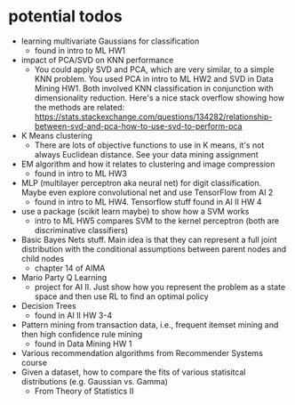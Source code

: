 # potential todos
- learning multivariate Gaussians for classification
  * found in intro to ML HW1
- impact of PCA/SVD on KNN performance
  * You could apply SVD and PCA, which are very similar, to a simple KNN problem. You used PCA in intro to ML HW2 and SVD in Data Mining HW1. Both involved KNN classification in conjunction with dimensionality reduction. Here's a nice stack overflow showing how the methods are related: https://stats.stackexchange.com/questions/134282/relationship-between-svd-and-pca-how-to-use-svd-to-perform-pca
- K Means clustering
  * There are lots of objective functions to use in K means, it's not always Euclidean distance. See your data mining assignment
- EM algorithm and how it relates to clustering and image compression
  * found in intro to ML HW3
- MLP (multilayer perceptron aka neural net) for digit classification. Maybe even explore convolutional net and use TensorFlow from AI 2
  * found in intro to ML HW4. Tensorflow stuff found in AI II HW 4
- use a package (scikit learn maybe) to show how a SVM works
  * intro to ML HW5 compares SVM to the kernel perceptron (both are discriminative classifiers)
- Basic Bayes Nets stuff. Main idea is that they can represent a full joint distribution with the conditional assumptions between parent nodes and child nodes
  * chapter 14 of AIMA
- Mario Party Q Learning
  * project for AI II. Just show how you represent the problem as a state space and then use RL to find an optimal policy
- Decision Trees
  * found in AI II HW 3-4
- Pattern mining from transaction data, i.e., frequent itemset mining and then high confidence rule mining
  * found in Data Mining HW 1
- Various recommendation algorithms from Recommender Systems course
- Given a dataset, how to compare the fits of various statisitcal distributions (e.g. Gaussian vs. Gamma)
  * From Theory of Statistics II
